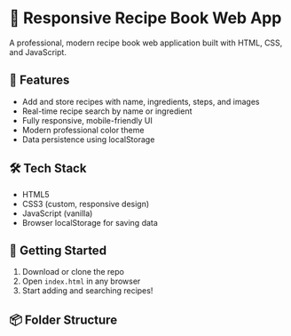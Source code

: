 # 🍲 Responsive Recipe Book Web App

A professional, modern recipe book web application built with HTML, CSS, and JavaScript.

## 🌟 Features

- Add and store recipes with name, ingredients, steps, and images
- Real-time recipe search by name or ingredient
- Fully responsive, mobile-friendly UI
- Modern professional color theme
- Data persistence using localStorage

## 🛠 Tech Stack

- HTML5
- CSS3 (custom, responsive design)
- JavaScript (vanilla)
- Browser localStorage for saving data

## 🚀 Getting Started

1. Download or clone the repo
2. Open `index.html` in any browser
3. Start adding and searching recipes!

## 📦 Folder Structure

